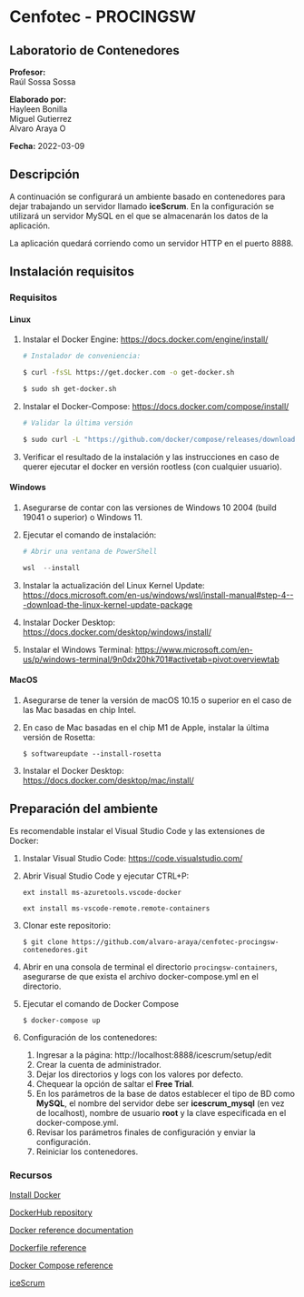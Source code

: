 
# Cenfotec - PROCINGSW

## Laboratorio de Contenedores

**Profesor:**  
Raúl Sossa Sossa


**Elaborado por:**  
Hayleen Bonilla  
Miguel Gutierrez  
Alvaro Araya O

**Fecha:**
2022-03-09

## Descripción

A continuación se configurará un ambiente basado en contenedores para dejar trabajando un servidor llamado **iceScrum**. En la configuración se utilizará un servidor MySQL en el que se almacenarán los datos de la aplicación.

La aplicación quedará corriendo como un servidor HTTP en el puerto 8888.

## Instalación requisitos

### Requisitos

#### Linux

1. Instalar el Docker Engine: https://docs.docker.com/engine/install/
    ```bash
    # Instalador de conveniencia:
    
    $ curl -fsSL https://get.docker.com -o get-docker.sh
    
    $ sudo sh get-docker.sh
    
    ```

2. Instalar el Docker-Compose: https://docs.docker.com/compose/install/
    ```bash
    # Validar la última versión
    
    $ sudo curl -L "https://github.com/docker/compose/releases/download/1.29.2/docker-compose-$(uname -s)-$(uname -m)" -o /usr/local/bin/docker-compose
    ```

3. Verificar el resultado de la instalación y las instrucciones en caso de querer ejecutar el docker en versión rootless (con cualquier usuario).

#### Windows

1. Asegurarse de contar con las versiones de Windows 10 2004 (build 19041 o superior) o Windows 11.

2. Ejecutar el comando de instalación:
    ```powershell
    # Abrir una ventana de PowerShell
    
    wsl  --install
    
    ```

3. Instalar la actualización del Linux Kernel Update: https://docs.microsoft.com/en-us/windows/wsl/install-manual#step-4---download-the-linux-kernel-update-package

4. Instalar Docker Desktop: https://docs.docker.com/desktop/windows/install/

5. Instalar el Windows Terminal: https://www.microsoft.com/en-us/p/windows-terminal/9n0dx20hk701#activetab=pivot:overviewtab

#### MacOS

1. Asegurarse de tener la versión de macOS 10.15 o superior en el caso de las Mac basadas en chip Intel.

2. En caso de Mac basadas en el chip M1 de Apple, instalar la última versión de Rosetta:
    ```console
    $ softwareupdate --install-rosetta
    ```

3. Instalar el Docker Desktop: https://docs.docker.com/desktop/mac/install/

## Preparación del ambiente

Es recomendable instalar el Visual Studio Code y las extensiones de Docker:

1. Instalar Visual Studio Code: https://code.visualstudio.com/
2. Abrir Visual Studio Code y ejecutar CTRL+P:
    ```
    ext install ms-azuretools.vscode-docker
    
    ext install ms-vscode-remote.remote-containers
    ```
3. Clonar este repositorio:
    ```
    $ git clone https://github.com/alvaro-araya/cenfotec-procingsw-contenedores.git
    ```
4. Abrir en una consola de terminal el directorio ```procingsw-containers```, asegurarse de que exista el archivo docker-compose.yml en el directorio.

5. Ejecutar el comando de Docker Compose
    ```
    $ docker-compose up
    ```

6. Configuración de los contenedores:
    1. Ingresar a la página: http://localhost:8888/icescrum/setup/edit
    2. Crear la cuenta de administrador.
    3. Dejar los directorios y logs con los valores por defecto.
    4. Chequear la opción de saltar el **Free Trial**.
    5. En los parámetros de la base de datos establecer el tipo de BD como **MySQL**, el nombre del servidor debe ser **icescrum_mysql** (en vez de localhost), nombre de usuario **root** y la clave especificada en el docker-compose.yml.
    6. Revisar los parámetros finales de configuración y enviar la configuración.
    7. Reiniciar los contenedores.

### Recursos

[Install Docker](https://www.docker.com/products/docker-desktop)

[DockerHub repository](https://hub.docker.com)

[Docker reference documentation](https://docs.docker.com/reference/)

[Dockerfile reference](https://docs.docker.com/engine/reference/builder/)

[Docker Compose reference](https://docs.docker.com/compose/compose-file/)

[iceScrum](https://www.icescrum.com/)